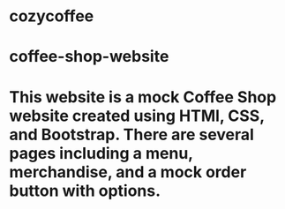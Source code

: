 # cozycoffee
# coffee-shop-website
# This website is a mock Coffee Shop website created using HTMl, CSS, and Bootstrap. There are several pages including a menu, merchandise, and a mock order button with options. 
